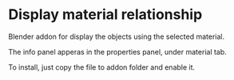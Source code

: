Display material relationship
==============================

Blender addon for display the objects using the selected material.

The info panel apperas in the properties panel, under material tab.

To install, just copy the file to addon folder and enable it.